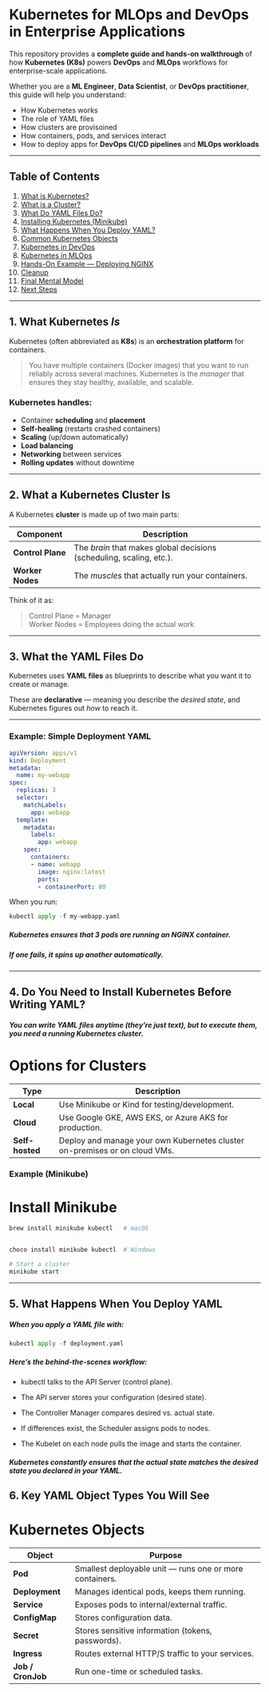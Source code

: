 

#  Kubernetes for MLOps and DevOps in Enterprise Applications

This repository provides a **complete guide and hands-on walkthrough** of how **Kubernetes (K8s)** powers **DevOps** and **MLOps** workflows for enterprise-scale applications.

Whether you are a **ML Engineer**, **Data Scientist**, or **DevOps practitioner**, this guide will help you understand:
- How Kubernetes works  
- The role of YAML files  
- How clusters are provisoined  
- How containers, pods, and services interact  
- How to deploy apps for **DevOps CI/CD pipelines** and **MLOps workloads**

---

##  Table of Contents

1. [What is Kubernetes?](#-1-what-kubernetes-is)
2. [What is a Cluster?](#-2-what-a-kubernetes-cluster-is)
3. [What Do YAML Files Do?](#-3-what-the-yaml-files-do)
4. [Installing Kubernetes (Minikube)](#-4-do-you-need-to-install-kubernetes-before-writing-yaml)
5. [What Happens When You Deploy YAML?](#-5-what-happens-when-you-deploy-yaml)
6. [Common Kubernetes Objects](#-6-key-yaml-object-types-youll-see)
7. [Kubernetes in DevOps](#-7-kubernetes-in-devops)
8. [Kubernetes in MLOps](#-8-kubernetes-in-mlops)
9. [Hands-On Example — Deploying NGINX](#-hands-on-example--deploy-nginx-locally)
10. [Cleanup](#-step-8-clean-up)
11. [Final Mental Model](#-final-mental-model)
12. [Next Steps](#-next-step-optional)

---

##  1. What Kubernetes *Is*

Kubernetes (often abbreviated as **K8s**) is an **orchestration platform** for containers.

> You have multiple containers (Docker images) that you want to run reliably across several machines. Kubernetes is the *manager* that ensures they stay healthy, available, and scalable.

### Kubernetes handles:
- Container **scheduling** and **placement**
- **Self-healing** (restarts crashed containers)
- **Scaling** (up/down automatically)
- **Load balancing**
- **Networking** between services
- **Rolling updates** without downtime

---

##  2. What a Kubernetes Cluster Is

A Kubernetes **cluster** is made up of two main parts:

| Component | Description |
|------------|--------------|
| **Control Plane** | The *brain* that makes global decisions (scheduling, scaling, etc.). |
| **Worker Nodes** | The *muscles* that actually run your containers. |

Think of it as:
> Control Plane = Manager  
> Worker Nodes = Employees doing the actual work

---

##  3. What the YAML Files Do

Kubernetes uses **YAML files** as blueprints to describe what you want it to create or manage.

These are **declarative** — meaning you describe the *desired state*, and Kubernetes figures out *how* to reach it.

---

###  Example: Simple Deployment YAML

```yaml
apiVersion: apps/v1
kind: Deployment
metadata:
  name: my-webapp
spec:
  replicas: 3
  selector:
    matchLabels:
      app: webapp
  template:
    metadata:
      labels:
        app: webapp
    spec:
      containers:
      - name: webapp
        image: nginx:latest
        ports:
        - containerPort: 80
```

When you run:

```python
kubectl apply -f my-webapp.yaml
```

##### Kubernetes ensures that 3 pods are running an NGINX container.

##### If one fails, it spins up another automatically.

--- 

## 4. Do You Need to Install Kubernetes Before Writing YAML?

##### You can write YAML files anytime (they’re just text), but to execute them, you need a running Kubernetes cluster.

# Options for Clusters

| Type        | Description |
|-------------|-------------|
| **Local**   | Use Minikube or Kind for testing/development. |
| **Cloud**   | Use Google GKE, AWS EKS, or Azure AKS for production. |
| **Self-hosted** | Deploy and manage your own Kubernetes cluster on-premises or on cloud VMs. |

### Example (Minikube)

# Install Minikube

```python
brew install minikube kubectl   # macOS


choco install minikube kubectl  # Windows

# Start a cluster
minikube start

```

---

## 5. What Happens When You Deploy YAML

##### When you apply a YAML file with:

```python
kubectl apply -f deployment.yaml

```

##### Here’s the behind-the-scenes workflow:

- kubectl talks to the API Server (control plane).

- The API server stores your configuration (desired state).

- The Controller Manager compares desired vs. actual state.

- If differences exist, the Scheduler assigns pods to nodes.

- The Kubelet on each node pulls the image and starts the container.

##### Kubernetes constantly ensures that the actual state matches the desired state you declared in your YAML.


## 6. Key YAML Object Types You Will See

# Kubernetes Objects

| Object | Purpose |
|--------|---------|
| **Pod** | Smallest deployable unit — runs one or more containers. |
| **Deployment** | Manages identical pods, keeps them running. |
| **Service** | Exposes pods to internal/external traffic. |
| **ConfigMap** | Stores configuration data. |
| **Secret** | Stores sensitive information (tokens, passwords). |
| **Ingress** | Routes external HTTP/S traffic to your services. |
| **Job / CronJob** | Run one-time or scheduled tasks. |

